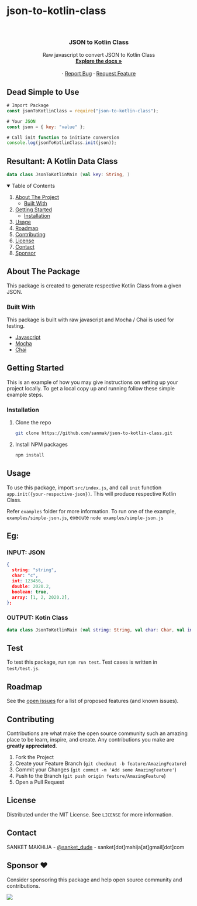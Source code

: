 # json-to-kotlin-class

<!-- PROJECT LOGO -->
<br />
<p align="center">

  <h3 align="center">JSON to Kotlin Class</h3>

  <p align="center">
    Raw javascript to convert JSON to Kotlin Class
    <br />
    <a href="https://github.com/sanmak/json-to-kotlin-class"><strong>Explore the docs »</strong></a>
    <br />
    <br />
    ·
    <a href="https://github.com/sanmak/json-to-kotlin-class/issues">Report Bug</a>
    ·
    <a href="https://github.com/sanmak/json-to-kotlin-class/issues">Request Feature</a>
  </p>
</p>

## Dead Simple to Use

```javascript
# Import Package
const jsonToKotlinClass = require("json-to-kotlin-class");

# Your JSON
const json = { key: "value" };

# Call init function to initiate conversion
console.log(jsonToKotlinClass.init(json));
```
## Resultant: A Kotlin Data Class

```Kotlin
data class JsonToKotlinMain (val key: String, )
```

<!-- TABLE OF CONTENTS -->
<details open="open">
  <summary>Table of Contents</summary>
  <ol>
    <li>
      <a href="#about-the-project">About The Project</a>
      <ul>
        <li><a href="#built-with">Built With</a></li>
      </ul>
    </li>
    <li>
      <a href="#getting-started">Getting Started</a>
      <ul>
        <li><a href="#installation">Installation</a></li>
      </ul>
    </li>
    <li><a href="#usage">Usage</a></li>
    <li><a href="#roadmap">Roadmap</a></li>
    <li><a href="#contributing">Contributing</a></li>
    <li><a href="#license">License</a></li>
    <li><a href="#contact">Contact</a></li>
    <li><a href="#contact">Sponsor</a></li>
  </ol>
</details>



<!-- ABOUT THE PROJECT -->
## About The Package

This package is created to generate respective Kotlin Class from a given JSON.

### Built With

This package is built with raw javascript and Mocha / Chai is used for testing.

* [Javascript](https://www.javascript.com/)
* [Mocha](https://mochajs.org/)
* [Chai](https://www.chaijs.com/)



<!-- GETTING STARTED -->
## Getting Started

This is an example of how you may give instructions on setting up your project locally.
To get a local copy up and running follow these simple example steps.

### Installation

1. Clone the repo
   ```sh
   git clone https://github.com/sanmak/json-to-kotlin-class.git
   ```
2. Install NPM packages
   ```sh
   npm install
   ```

<!-- USAGE EXAMPLES -->
## Usage

To use this package, import `src/index.js`, and call `init` function `app.init({your-respective-json})`. This will produce respective Kotlin Class.

Refer `examples` folder for more information. To run one of the example, `examples/simple-json.js`, execute `node examples/simple-json.js`

## Eg: 

### INPUT: JSON

```json
{
  string: "string",
  char: "c",
  int: 123456,
  double: 2020.2,
  boolean: true,
  array: [1, 2, 2020.2],
};
```

### OUTPUT: Kotin Class

```Kotlin
data class JsonToKotlinMain (val string: String, val char: Char, val int: Int, val double: Double, val boolean: Boolean, val array: Array<Double>, )
```

## Test

To test this package, run `npm run test`. Test cases is written in `test/test.js`.

<!-- ROADMAP -->
## Roadmap

See the [open issues](https://github.com/sanmak/json-to-kotlin-class/issues) for a list of proposed features (and known issues).



<!-- CONTRIBUTING -->
## Contributing

Contributions are what make the open source community such an amazing place to be learn, inspire, and create. Any contributions you make are **greatly appreciated**.

1. Fork the Project
2. Create your Feature Branch (`git checkout -b feature/AmazingFeature`)
3. Commit your Changes (`git commit -m 'Add some AmazingFeature'`)
4. Push to the Branch (`git push origin feature/AmazingFeature`)
5. Open a Pull Request



<!-- LICENSE -->
## License

Distributed under the MIT License. See `LICENSE` for more information.



<!-- CONTACT -->
## Contact

SANKET MAKHIJA - [@sanket_dude](https://twitter.com/sanket_dude) - sanket[dot]mahija[at]gmail[dot]com

## Sponsor ❤️

Consider sponsoring this package and help open source community and contributions.

 <a href="https://ko-fi.com/E1E72C2MM" target="_blank"> <img style={kofiStyle} src="https://cdn.ko-fi.com/cdn/kofi1.png?v=2"></img> </a>